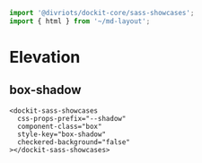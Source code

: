 ```js script
import '@divriots/dockit-core/sass-showcases';
import { html } from '~/md-layout';
```

# Elevation

## box-shadow

```html:html
<dockit-sass-showcases
  css-props-prefix="--shadow"
  component-class="box"
  style-key="box-shadow"
  checkered-background="false"
></dockit-sass-showcases>
```
